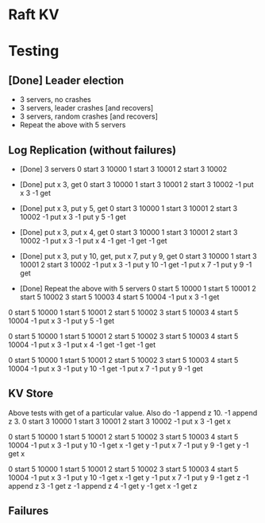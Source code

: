 # Raft KV
# Testing
## [Done] Leader election
* 3 servers, no crashes
* 3 servers, leader crashes [and recovers]
* 3 servers, random crashes [and recovers]
* Repeat the above with 5 servers

## Log Replication (without failures)
* [Done] 3 servers
0 start 3 10000
1 start 3 10001
2 start 3 10002

* [Done] put x 3, get
0 start 3 10000
1 start 3 10001
2 start 3 10002
-1 put x 3
-1 get

* [Done] put x 3, put y 5, get
0 start 3 10000
1 start 3 10001
2 start 3 10002
-1 put x 3
-1 put y 5
-1 get

* [Done] put x 3, put x 4, get
0 start 3 10000
1 start 3 10001
2 start 3 10002
-1 put x 3
-1 put x 4
-1 get
-1 get
-1 get

* [Done] put x 3, put y 10, get, put x 7, put y 9, get
0 start 3 10000
1 start 3 10001
2 start 3 10002
-1 put x 3
-1 put y 10
-1 get
-1 put x 7
-1 put y 9
-1 get

* [Done] Repeat the above with 5 servers
0 start 5 10000
1 start 5 10001
2 start 5 10002
3 start 5 10003
4 start 5 10004
-1 put x 3
-1 get

0 start 5 10000
1 start 5 10001
2 start 5 10002
3 start 5 10003
4 start 5 10004
-1 put x 3
-1 put y 5
-1 get

0 start 5 10000
1 start 5 10001
2 start 5 10002
3 start 5 10003
4 start 5 10004
-1 put x 3
-1 put x 4
-1 get
-1 get
-1 get

0 start 5 10000
1 start 5 10001
2 start 5 10002
3 start 5 10003
4 start 5 10004
-1 put x 3
-1 put y 10
-1 get
-1 put x 7
-1 put y 9
-1 get

## KV Store
Above tests with get of a particular value. Also do -1 append z 10. -1 append z 3.
0 start 3 10000
1 start 3 10001
2 start 3 10002
-1 put x 3
-1 get x

0 start 5 10000
1 start 5 10001
2 start 5 10002
3 start 5 10003
4 start 5 10004
-1 put x 3
-1 put y 10
-1 get x
-1 get y
-1 put x 7
-1 put y 9
-1 get y
-1 get x

0 start 5 10000
1 start 5 10001
2 start 5 10002
3 start 5 10003
4 start 5 10004
-1 put x 3
-1 put y 10
-1 get x
-1 get y
-1 put x 7
-1 put y 9
-1 get z
-1 append z 3
-1 get z
-1 append z 4
-1 get y
-1 get x
-1 get z

## Failures
